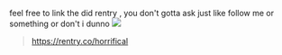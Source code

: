feel free to link the did rentry , you don't gotta ask just like follow me or something or don't i dunno
![](https://i.imgur.com/RnZ5grg.png)
> https://rentry.co/horrifical
